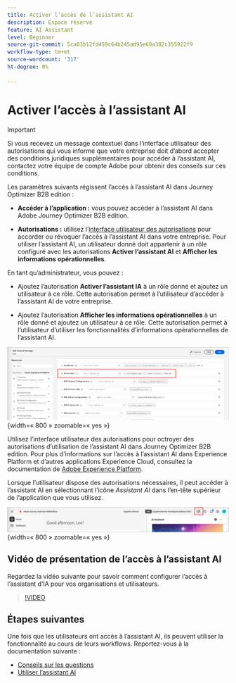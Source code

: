 ```yaml
---
title: Activer l’accès de l’assistant AI
description: Espace réservé
feature: AI Assistant
level: Beginner
source-git-commit: 5ca03b12fd459c64b245ad95e60a382c355922f9
workflow-type: tm+mt
source-wordcount: '317'
ht-degree: 0%

---
```


# Activer l’accès à l’assistant AI

>[!IMPORTANT]
>
>Si vous recevez un message contextuel dans l’interface utilisateur des autorisations qui vous informe que votre entreprise doit d’abord accepter des conditions juridiques supplémentaires pour accéder à l’assistant AI, contactez votre équipe de compte Adobe pour obtenir des conseils sur ces conditions.

Les paramètres suivants régissent l’accès à l’assistant AI dans Journey Optimizer B2B edition :

* **Accéder à l’application :** vous pouvez accéder à l’assistant AI dans Adobe Journey Optimizer B2B edition.

* **Autorisations :** utilisez l’[interface utilisateur des autorisations](https://experienceleague.adobe.com/en/docs/experience-platform/access-control/abac/permissions-ui/permissions) pour accorder ou révoquer l’accès à l’assistant AI dans votre entreprise. Pour utiliser l’assistant AI, un utilisateur donné doit appartenir à un rôle configuré avec les autorisations **Activer l’assistant AI** et **Afficher les informations opérationnelles**.

En tant qu’administrateur, vous pouvez :

* Ajoutez l’autorisation **Activer l’assistant IA** à un rôle donné et ajoutez un utilisateur à ce rôle. Cette autorisation permet à l’utilisateur d’accéder à l’assistant AI de votre entreprise.

* Ajoutez l’autorisation **Afficher les informations opérationnelles** à un rôle donné et ajoutez un utilisateur à ce rôle. Cette autorisation permet à l’utilisateur d’utiliser les fonctionnalités d’informations opérationnelles de l’assistant AI.

![Attribuer des autorisations à l’assistant AI](./assets/ai-assistant-permissions.png){width=« 800 » zoomable=« yes »}

Utilisez l’interface utilisateur des autorisations pour octroyer des autorisations d’utilisation de l’assistant AI dans Journey Optimizer B2B edition. Pour plus d’informations sur l’accès à l’assistant AI dans Experience Platform et d’autres applications Experience Cloud, consultez la documentation de [Adobe Experience Platform](https://experienceleague.adobe.com/en/docs/experience-platform/ai-assistant/access).

Lorsque l’utilisateur dispose des autorisations nécessaires, il peut accéder à l’assistant AI en sélectionnant l’icône _Assistant AI_ dans l’en-tête supérieur de l’application que vous utilisez.

![Icône de l’assistant AI dans l’en-tête de l’application](./assets/ai-assistant-icon-header.png){width=« 800 » zoomable=« yes »}

## Vidéo de présentation de l’accès à l’assistant AI

Regardez la vidéo suivante pour savoir comment configurer l’accès à l’assistant d’IA pour vos organisations et utilisateurs.

>[!VIDEO](https://video.tv.adobe.com/v/3436470/?learn=on)

## Étapes suivantes

Une fois que les utilisateurs ont accès à l’assistant AI, ils peuvent utiliser la fonctionnalité au cours de leurs workflows. Reportez-vous à la documentation suivante :

* [Conseils sur les questions](./question-guidance.md)
* [Utiliser l’assistant AI](./use-ai-assistant.md)
